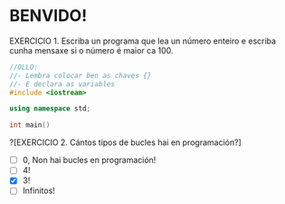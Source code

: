# BENVIDO!

EXERCICIO 1. Escriba un programa que lea un número enteiro e escriba cunha mensaxe si o número é maior ca 100. 

```C++ runnable
//OLLO:
//- Lembra colocar ben as chaves {}
//- E declara as variables
#include <iostream>

using namespace std;

int main() 
```

?[EXERCICIO 2. Cántos tipos de bucles hai en programación?]
-[ ] 0, Non hai bucles en programación!
-[ ] 4!
-[x] 3!
-[ ] Infinitos!

